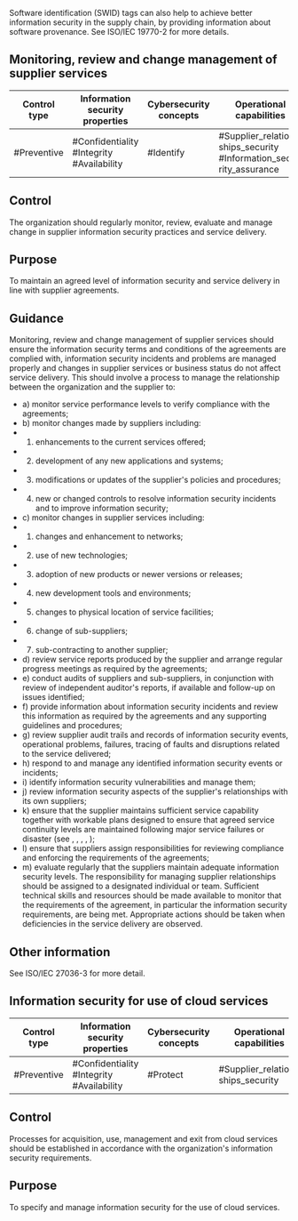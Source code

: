 Software identification (SWID) tags can also help to achieve better information security in the supply chain, by providing information about software provenance. See ISO/IEC 19770-2 for more details.
##  Monitoring, review and change management of supplier services
| Control type   | Information security properties           | Cybersecurity concepts   | Operational capabilities                                             | Security domains                                  |
|----------------|-------------------------------------------|--------------------------|----------------------------------------------------------------------|---------------------------------------------------|
| #Preventive    | #Confidentiality #Integrity #Availability | #Identify                | #Supplier_relation- ships_security #Information_secu- rity_assurance | #Governance_and_ Ecosystem #Protec- tion #Defence |
## Control
The organization should regularly monitor, review, evaluate and manage change in supplier information security practices and service delivery.
## Purpose
To maintain an agreed level of information security and service delivery in line with supplier agreements.
## Guidance
Monitoring,  review  and  change  management  of  supplier  services  should  ensure  the  information security  terms  and  conditions  of  the  agreements  are  complied  with,  information  security  incidents and problems are managed properly and changes in supplier services or business status do not affect service delivery.
This should involve a process to manage the relationship between the organization and the supplier to:
- a) monitor service performance levels to verify compliance with the agreements;
- b) monitor changes made by suppliers including:
- 1) enhancements to the current services offered;
- 2) development of any new applications and systems;
- 3) modifications or updates of the supplier's policies and procedures;
- 4) new  or changed controls to resolve information security incidents and to improve information security;
- c) monitor changes in supplier services including:
- 1) changes and enhancement to networks;
- 2) use of new technologies;
- 3) adoption of new products or newer versions or releases;
- 4) new development tools and environments;
- 5) changes to physical location of service facilities;
- 6) change of sub-suppliers;
- 7) sub-contracting to another supplier;
- d) review service reports produced by the supplier and arrange regular progress meetings as required by the agreements;
- e) conduct audits of suppliers and sub-suppliers, in conjunction with review of independent auditor's reports, if available and follow-up on issues identified;
- f) provide information about information security incidents and review this information as required by the agreements and any supporting guidelines and procedures;
- g) review  supplier  audit  trails  and  records  of  information  security  events,  operational  problems, failures, tracing of faults and disruptions related to the service delivered;
- h) respond to and manage any identified information security events or incidents;
- i) identify information security vulnerabilities and manage them;
- j) review information security aspects of the supplier's relationships with its own suppliers;
- k) ensure  that  the  supplier  maintains  sufficient  service  capability  together  with  workable  plans designed to ensure that agreed service continuity levels are maintained following major service failures or disaster (see , , , ,  );
- l) ensure  that suppliers assign responsibilities for reviewing  compliance  and  enforcing  the requirements of the agreements;
- m)  evaluate regularly that the suppliers maintain adequate information security levels.
The responsibility for managing supplier relationships should be assigned to a designated individual or  team.  Sufficient  technical  skills  and  resources  should  be  made  available  to  monitor  that  the requirements of the agreement, in particular the information security requirements, are being met. Appropriate actions should be taken when deficiencies in the service delivery are observed.
## Other information
See ISO/IEC 27036-3 for more detail.
##  Information security for use of cloud services
| Control type   | Information security properties           | Cybersecurity concepts   | Operational capabilities           | Security domains                         |
|----------------|-------------------------------------------|--------------------------|------------------------------------|------------------------------------------|
| #Preventive    | #Confidentiality #Integrity #Availability | #Protect                 | #Supplier_relation- ships_security | #Governance_and_ Ecosystem #Protec- tion |
## Control
Processes  for  acquisition,  use,  management  and  exit  from  cloud  services  should  be  established  in accordance with the organization's information security requirements.
## Purpose
To specify and manage information security for the use of cloud services.
